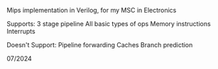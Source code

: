 Mips implementation in Verilog, for my MSC in Electronics

Supports:
3 stage pipeline
All basic types of ops
Memory instructions
Interrupts

Doesn't Support:
Pipeline forwarding
Caches
Branch prediction

07/2024
